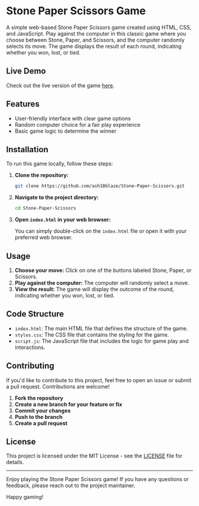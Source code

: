 # Stone Paper Scissors Game

A simple web-based Stone Paper Scissors game created using HTML, CSS, and JavaScript. Play against the computer in this classic game where you choose between Stone, Paper, and Scissors, and the computer randomly selects its move. The game displays the result of each round, indicating whether you won, lost, or tied.

## Live Demo

Check out the live version of the game [here](https://ashu-dev7.github.io/Stone-Paper-Scissors/).

## Features

- User-friendly interface with clear game options
- Random computer choice for a fair play experience
- Basic game logic to determine the winner

## Installation

To run this game locally, follow these steps:

1. **Clone the repository:**

   ```bash
   git clone https://github.com/ash10blaze/Stone-Paper-Scissors.git
   ```

2. **Navigate to the project directory:**

   ```bash
   cd Stone-Paper-Scissors
   ```

3. **Open `index.html` in your web browser:**

   You can simply double-click on the `index.html` file or open it with your preferred web browser.

## Usage

1. **Choose your move:** Click on one of the buttons labeled Stone, Paper, or Scissors.
2. **Play against the computer:** The computer will randomly select a move.
3. **View the result:** The game will display the outcome of the round, indicating whether you won, lost, or tied.

## Code Structure

- `index.html`: The main HTML file that defines the structure of the game.
- `styles.css`: The CSS file that contains the styling for the game.
- `script.js`: The JavaScript file that includes the logic for game play and interactions.

## Contributing

If you'd like to contribute to this project, feel free to open an issue or submit a pull request. Contributions are welcome!

1. **Fork the repository**
2. **Create a new branch for your feature or fix**
3. **Commit your changes**
4. **Push to the branch**
5. **Create a pull request**

## License

This project is licensed under the MIT License - see the [LICENSE](LICENSE) file for details.

---

Enjoy playing the Stone Paper Scissors game! If you have any questions or feedback, please reach out to the project maintainer.

Happy gaming!
